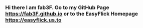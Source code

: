 ### Hi there I am fab3F. Go to my GitHub Page https://fab3F.github.io or to the EasyFlick Homepage https://easyflick.us.to
